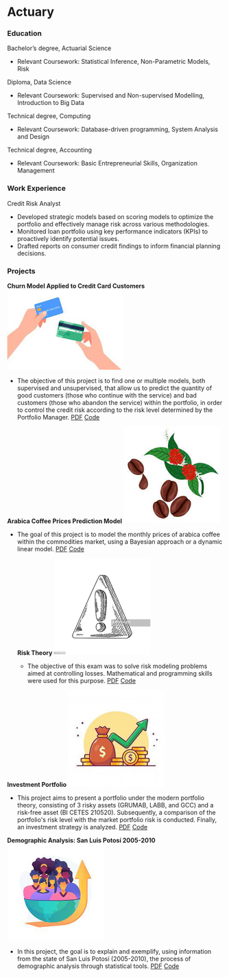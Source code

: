 # Actuary

### Education 
Bachelor’s degree, Actuarial Science 
- Relevant Coursework: Statistical Inference, Non-Parametric Models, Risk

Diploma, Data Science 
- Relevant Coursework: Supervised and Non-supervised Modelling, Introduction to Big Data

Technical degree, Computing 
- Relevant Coursework: Database-driven programming, System Analysis and Design

Technical degree, Accounting
- Relevant Coursework: Basic Entrepreneurial Skills, Organization Management

  
### Work Experience
Credit Risk Analyst
-	Developed strategic models based on scoring models to optimize the portfolio and effectively manage risk across various methodologies. 
-	Monitored loan portfolio using key performance indicators (KPIs) to proactively identify potential issues. 
-	Drafted reports on consumer credit findings to inform financial planning decisions.


### Projects 
**Churn Model Applied to Credit Card Customers**
![CC](/assets/credit_card.jpeg)
- The objective of this project is to find one or multiple models, both supervised and unsupervised, that allow us to predict the quantity of good customers (those who continue with the service) and bad customers (those who abandon the service) within the portfolio, in order to control the credit risk according to the risk level determined by the Portfolio Manager.
  [PDF](https://drive.google.com/file/d/1j-cmg0DwZNtVXVtsf8A7Ij41mBEAY8Il/view?usp=sharing)
  [Code](https://drive.google.com/file/d/14bzIaSIMtOY83zZp8e5AYTK67XohNwlj/view?usp=sharing)

**Arabica Coffee Prices Prediction Model**
![Coffee](/assets/coffee.jpeg)
- The goal of this project is to model the monthly prices of arabica coffee within the commodities market, using a Bayesian approach or a dynamic linear model.
  [PDF](https://drive.google.com/file/d/1JfjFcUG3Z6GnfUzbXteq3b8dikP68BKt/view?usp=share_link)
  [Code](https://drive.google.com/file/d/184f3Jvtp8uj7nMosJC1D76s3GRtXeTY8/view?usp=share_link)

  **Risk Theory**
  ![Risk](/assets/risk.png)
  - The objective of this exam was to solve risk modeling problems aimed at controlling losses. Mathematical and programming skills were used for this purpose.
  [PDF](https://drive.google.com/file/d/1qvNGLfRZped0outJ_acsGoTcnQxzV0mu/view?usp=sharing)
  [Code](https://drive.google.com/file/d/19iQjfS48RG2zlFyyjyTH8TP23tZ_xgXD/view?usp=share_link)

**Investment Portfolio**
![Finance](/assets/finance.jpeg)
-  This project aims to present a portfolio under the modern portfolio theory, consisting of 3 risky assets (GRUMAB, LABB, and GCC) and a risk-free asset (BI CETES 210520). Subsequently, a comparison of the portfolio's risk level with the market portfolio risk is conducted. Finally, an investment strategy is analyzed.
  [PDF](https://drive.google.com/file/d/1rk02iwIVo7I5VZ-sOAc0tCATo5eyG1w2/view?usp=sharing)
  [Code](https://drive.google.com/file/d/1Iil0UQjteJIVQhJsqOVZ81NrOqNEsEcg/view?usp=share_link)

**Demographic Analysis: San Luis Potosí 2005-2010**
![demography](/assets/demography.jpeg)
  - In this project, the goal is to explain and exemplify, using information from the state of San Luis Potosí (2005-2010), the process of demographic analysis through statistical tools.
[PDF](https://drive.google.com/file/d/16k7lsqjm2J-QK1CjQgufUtYZ_V6Utgps/view?usp=sharing)
[Code](https://drive.google.com/file/d/1tJgqavXGoAkCXFi9RtOVqp7GsBu9zrIE/view?usp=share_link)
